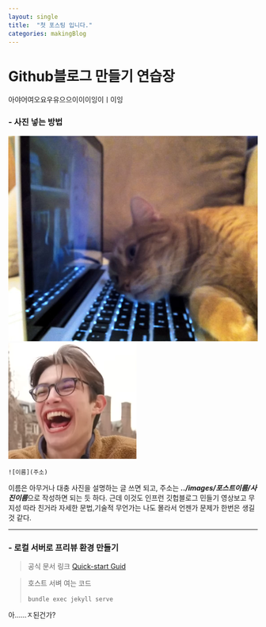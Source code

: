 ```yaml
---
layout: single
title:  "첫 포스팅 입니다."
categories: makingBlog
---
```


# Github블로그 만들기 연습장

아야어여오요우유으으이이이잉이ㅣ이잉

### - 사진 넣는 방법   
![a5u](../images/2024-01-11-first/a5u.jpg)
![laugh](../images/2024-01-11-first/laugh.png)

```
![이름](주소)
```
이름은 아무거나 대충 사진을 설명하는 글 쓰면 되고, 주소는 ***../images/포스트이름/사진이름***으로 작성하면 되는 듯 하다. 근데 이것도 인프런 깃헙블로그 민들기 영상보고 무지성 따라 친거라 자세한 문법,기술적 무언가는 나도 몰라서 언젠가 문제가 한번은 생길 것 같다.

---
### - 로컬 서버로 프리뷰 환경 만들기

> 공식 문서 링크 [Quick-start Guid](https://mmistakes.github.io/minimal-mistakes/docs/quick-start-guide/)

> 호스트 서벼 여는 코드
> ```
> bundle exec jekyll serve
>```

아......ㅈ된건가?
